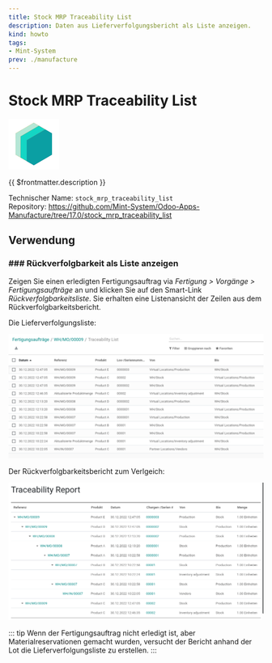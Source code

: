 ```yaml
---
title: Stock MRP Traceability List
description: Daten aus Lieferverfolgungsbericht als Liste anzeigen.
kind: howto
tags:
- Mint-System
prev: ./manufacture
---
```

# Stock MRP Traceability List
![icon_oms_box](attachments/icons_odoo_mint_system.png)

{{ $frontmatter.description }}

Technischer Name: `stock_mrp_traceability_list`\
Repository: <https://github.com/Mint-System/Odoo-Apps-Manufacture/tree/17.0/stock_mrp_traceability_list>


## Verwendung

### ### Rückverfolgbarkeit als Liste anzeigen

Zeigen Sie einen erledigten Fertigungsauftrag via *Fertigung > Vorgänge > Fertigungsaufträge* an und klicken Sie auf den Smart-Link *_Rückverfolgbarkeitsliste_*. Sie erhalten eine Listenansicht der Zeilen aus dem Rückverfolgbarkeitsbericht.

Die Lieferverfolgungsliste:

![](attachments/Stock%20MRP%20Traceability%20List.png)

Der Rückverfolgbarkeitsbericht zum Verlgeich:

![](attachments/Stock%20MRP%20Traceability%20List%20Report.png)

::: tip
Wenn der Fertigungsauftrag nicht erledigt ist, aber Materialreservationen gemacht wurden, versucht der Bericht anhand der Lot die Lieferverfolgungsliste zu erstellen.
:::
